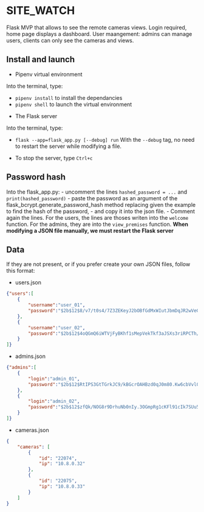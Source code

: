 
# SITE_WATCH 

Flask MVP that allows to see the remote cameras views. Login required, home page displays a dashboard. 
User maangement: admins can manage users, clients can only see the cameras and views. 

## Install and launch 

*  Pipenv virtual environment 

Into the terminal, type: 
- `pipenv install`  to install the dependancies 
- `pipenv shell` to launch the virtual environment 


*  The Flask server 

Into the terminal, type: 
- `flask --app=flask_app.py [--debug] run` 
With the `--debug` tag, no need to restart the server while modifying a file. 

*  To stop the server, type `Ctrl+c` 


## Password hash 

Into the flask_app.py: 
    - uncomment the lines `hashed_password = ...` and `print(hashed_password)` 
    - paste the password as an argument of the flask_bcrypt.generate_password_hash method replacing given the example     
to find the hash of the password, 
    - and copy it into the json file. 
    - Comment again the lines. 
For the users, the lines are thoses writen into the `welcome` function. 
For the admins, they are into the `view_premises` function. 
**When modifying a JSON file manually, we must restart the Flask server** 


## Data 

If they are not present, or if you prefer create your own JSON files, follow this format: 

- users.json 
```json 
{"users":[
    {
        "username":"user_01",
        "password":"$2b$12$8/v7/t0s4/7Z3ZEKeyJ2bOBfGdMxWIutJbmDqJR2wVeGh942noGWy"
    },
    {
        "username":"user_02",
        "password":"$2b$12$4oQGmQ6iWTVjFyBKhf1sMepVekTkf3aJSXs3riRPCTh/qWv9lLb/2"
    }
]}
``` 

- admins.json 
```json 
{"admins":[
    {
        "login":"admin_01",
        "password":"$2b$12$RtIPS3GtTGrkJC9/kBGcrOAHBzd0qJ0m80.Kw6cbVvl0m5bIj7MaK"
    },
    {
        "login":"admin_02",
        "password":"$2b$12$zfQk/NOG8r9DrhuNb0nIy.3OGmpRg1cKFl91cIk7SUu5Z6NVxr99O"
    }
]}
``` 

- cameras.json 
```json 
{
    "cameras": [
        {
            "id": "22074",
            "ip": "10.8.0.32"
        },
        {
            "id": "22075",
            "ip": "10.8.0.33"
        }
    ]
}
``` 


